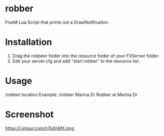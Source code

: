 # robber
FiveM Lua Script that prints out a DrawNotification

# Installation
1. Drag the robbeer folder into the resource folder of your FXServer folder.
2. Edit your server.cfg and add "start robber" to the resource list.

# Usage
/robber location
Example:
/robber Marina Dr
Robber at Marina Dr

# Screenshot
https://i.imgur.com/n7pXnMX.png


